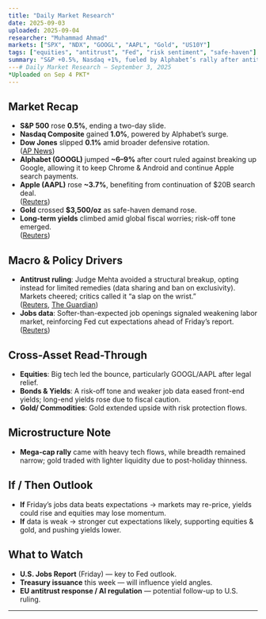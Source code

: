 ```yaml
---
title: "Daily Market Research"
date: 2025-09-03
uploaded: 2025-09-04
researcher: "Muhammad Ahmad" 
markets: ["SPX", "NDX", "GOOGL", "AAPL", "Gold", "US10Y"]
tags: ["equities", "antitrust", "Fed", "risk sentiment", "safe-haven"]
summary: "S&P +0.5%, Nasdaq +1%, fueled by Alphabet’s rally after antitrust relief. Gold, yields, and risk tone shift ahead of jobs data."
---# Daily Market Research — September 3, 2025  
*Uploaded on Sep 4 PKT*
---
```


## Market Recap
- **S&P 500** rose **0.5%**, ending a two-day slide.  
- **Nasdaq Composite** gained **1.0%**, powered by Alphabet’s surge.  
- **Dow Jones** slipped **0.1%** amid broader defensive rotation.  
  ([AP News](https://www.apnews.com/article/814d5a53be8b6991b371887c3bffd450))  
- **Alphabet (GOOGL)** jumped **~6–9%** after court ruled against breaking up Google, allowing it to keep Chrome & Android and continue Apple search payments.  
- **Apple (AAPL)** rose **~3.7%**, benefiting from continuation of $20B search deal.  
  ([Reuters](https://www.reuters.com/sustainability/boards-policy-regulation/alphabet-shares-surge-after-court-spares-it-breakup-2025-09-03/))  
- **Gold** crossed **$3,500/oz** as safe-haven demand rose.  
- **Long-term yields** climbed amid global fiscal worries; risk-off tone emerged.  
  ([Reuters](https://www.reuters.com/world/china/global-markets-update-6-2025-09-03/))

## Macro & Policy Drivers
- **Antitrust ruling**: Judge Mehta avoided a structural breakup, opting instead for limited remedies (data sharing and ban on exclusivity). Markets cheered; critics called it “a slap on the wrist.”  
  ([Reuters](https://www.reuters.com/sustainability/boards-policy-regulation/alphabet-shares-surge-after-court-spares-it-breakup-2025-09-03/), [The Guardian](https://www.theguardian.com/technology/2025/sep/03/google-monopoly-case-ruling))  
- **Jobs data**: Softer-than-expected job openings signaled weakening labor market, reinforcing Fed cut expectations ahead of Friday’s report.  
  ([Reuters](https://www.reuters.com/business/sp-500-nasdaq-gain-after-alphabet-antitrust-ruling-soft-jobs-data-2025-09-03/))

## Cross-Asset Read-Through
- **Equities**: Big tech led the bounce, particularly GOOGL/AAPL after legal relief.  
- **Bonds & Yields**: A risk-off tone and weaker job data eased front-end yields; long-end yields rose due to fiscal caution.  
- **Gold/ Commodities**: Gold extended upside with risk protection flows.

## Microstructure Note
- **Mega-cap rally** came with heavy tech flows, while breadth remained narrow; gold traded with lighter liquidity due to post-holiday thinness.

## If / Then Outlook
- **If** Friday’s jobs data beats expectations → markets may re-price, yields could rise and equities may lose momentum.  
- **If** data is weak → stronger cut expectations likely, supporting equities & gold, and pushing yields lower.

## What to Watch
- **U.S. Jobs Report** (Friday) — key to Fed outlook.  
- **Treasury issuance** this week — will influence yield angles.  
- **EU antitrust response / AI regulation** — potential follow-up to U.S. ruling.

---
